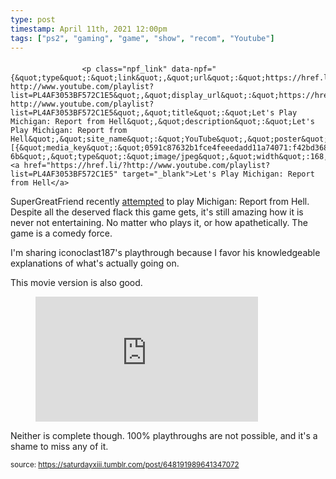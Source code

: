 ```yaml
---
type: post
timestamp: April 11th, 2021 12:00pm
tags: ["ps2", "gaming", "game", "show", "recom", "Youtube"]
---
```

####

                    <p class="npf_link" data-npf="{&quot;type&quot;:&quot;link&quot;,&quot;url&quot;:&quot;https://href.li/?http://www.youtube.com/playlist?list=PL4AF3053BF572C1E5&quot;,&quot;display_url&quot;:&quot;https://href.li/?http://www.youtube.com/playlist?list=PL4AF3053BF572C1E5&quot;,&quot;title&quot;:&quot;Let's Play Michigan: Report from Hell&quot;,&quot;description&quot;:&quot;Let's Play Michigan: Report from Hell&quot;,&quot;site_name&quot;:&quot;YouTube&quot;,&quot;poster&quot;:[{&quot;media_key&quot;:&quot;0591c87632b1fce4feeedadd11a74071:f42bd368b3ccb51d-6b&quot;,&quot;type&quot;:&quot;image/jpeg&quot;,&quot;width&quot;:168,&quot;height&quot;:94}]}"><a href="https://href.li/?http://www.youtube.com/playlist?list=PL4AF3053BF572C1E5" target="_blank">Let's Play Michigan: Report from Hell</a>

SuperGreatFriend recently <a href="https://www.youtube.com/watch?v=X-EyBetqar0" target="_blank">attempted</a> to play Michigan: Report from Hell.  Despite all the deserved flack this game gets, it's still amazing how it is never not entertaining.  No matter who plays it, or how apathetically.  The game is a comedy force.

I'm sharing iconoclast187's playthrough because I favor his knowledgeable explanations of what's actually going on.

This movie version is also good.
<figure class="tmblr-full tmblr-embed" data-provider="youtube" data-url="https://www.youtube.com/watch?v=-nLO2kz2Txs" data-orig-width="356" data-orig-height="200"><iframe width="356" height="200" id="youtube_iframe" src="https://www.youtube.com/embed/-nLO2kz2Txs?feature=oembed&amp;enablejsapi=1&amp;origin=https://safe.txmblr.com&amp;wmode=opaque" frameborder="0" allow="accelerometer; autoplay; clipboard-write; encrypted-media; gyroscope; picture-in-picture" allowfullscreen></iframe></figure>
Neither is complete though.  100% playthroughs are not possible, and it's a shame to miss any of it.

                
                
                
                
                
                
                                
<small>source: https://saturdayxiii.tumblr.com/post/648191989641347072</small>